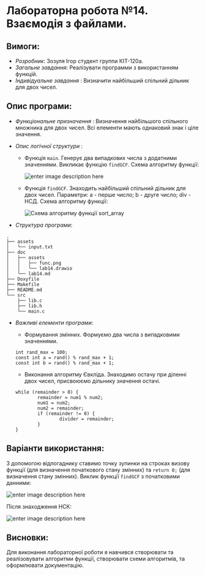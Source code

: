 ﻿# Лабораторна робота №14. Взаємодія з файлами.
## Вимоги:
* *Розробник*: Зозуля Ігор студент группи КІТ-120а.
* *Загальне завдання*: Реалізувати программи з використанням функцій.
* *Індивідуальне завдання* : Визначити найбільший спільний дільник для двох чисел.
## Опис програми:
* *Функціональне призначення* : Визначення найбільшого спільного множника для двох чисел. Всі елементи мають однаковий знак і ціле значення.

* *Опис логічної структури* :
   * Функція `main`. Генерує два випадкових числа з додатними значеннями. Викликає функцію `findGCF`. Схема алгоритму функції:

     ![enter image description here](assets/findGCF_main.png)

   * Функція `findGCF`. Знаходить найбільший спільний дільник для двох чисел. Параметри: a - перше число; b - друге число; div - НСД. Схема алгоритму функції:

     ![Схема алгоритму функції  sort_array](assets/findGCF_func.png)

* *Структура програми*:
```
.
├── assets
│   └── input.txt
├── doc
│   ├── assets
│   │   ├── func.png
│   │   └── lab14.drawio
│   └── lab14.md
├── Doxyfile
├── Makefile
├── README.md
└── src
    ├── lib.c
    ├── lib.h
    └── main.c

```
* *Важливі елементи програми*:
   * Формування змінних. Формуємо два числа з випадковими значеннями.

   ```
   int rand_max = 100;
   const int a = rand() % rand_max + 1;
   const int b = rand() % rand_max + 1;
   ```
   *  Виконання алгоритму Євкліда. Знаходимо остачу при діленні двох чисел, присвоюємо дільнику значення остачі.
   ```
   while (remainder > 0) {
           remainder = num1 % num2;
           num1 = num2;
           num2 = remainder;
           if (remainder != 0) {
                   divider = remainder;
           }
   }
   ```
## Варіанти використання:
З допомогою відлогаднику ставимо точку зупинки на строках визову функції (для визначення початкового стану змінних)  та `return 0;` (для визначення стану змінних).
Виклик функції `findGCF` з початковими данними:

![enter image description here](assets/input.png)

Після знаходження НСК:

![enter image description here](assets/output.png)

## Висновки:
Для виконання лабораторної роботи я навчився створювати та реалізовувати алгоритми функції, створювати схеми алгоритмів, та оформлювати документацію.
